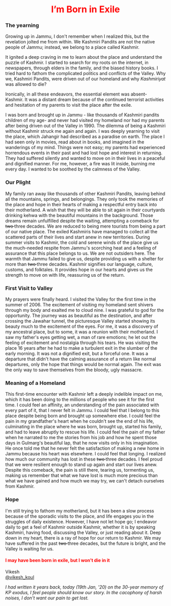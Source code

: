 #                  <center>  <span style="color:rgb(255,0,0)"> I’m Born in Exile </span> </center>

### The yearning

Growing up in Jammu, I don't remember when I realized this, but the revelation jolted me from within. We Kashmiri Pandits are not the native people of Jammu; instead, we belong to a place called Kashmir. 

It ignited a deep craving in me to learn about the place and understand the puzzle of Kashmir. I started to search for my roots on the internet, in newspapers, through elders in the family, and the biased history books. I tried hard to fathom the complicated politics and conflicts of the Valley. Why we, Kashmiri Pandits, were driven out of our homeland and why *Kashmiriyat* was allowed to die?

Ironically, in all these endeavors, the essential element was absent- Kashmir. It was a distant dream because of the continued terrorist activities and hesitation of my parents to visit the place after the exile. 

I was born and brought up in Jammu - like thousands of Kashmiri pandits children of my age- and never had visited my homeland nor had my parents after being driven out of the Valley in 1990. The dilemma of being a Kashmiri without Kashmir struck me again and again. I was deeply yearning to visit the place, which Jahangir had described as a paradise on earth. The place I had seen only in movies, read about in books, and imagined in the wanderings of my mind. Things were not easy; my parents had experienced horrendous events in their past and had lost hope and interest in returning. They had suffered silently and wanted to move on in their lives in a peaceful and dignified manner. For me, however, a fire was lit inside, burning me every day. I wanted to be soothed by the calmness of the Valley. 

### Our Plight
My family ran away like thousands of other Kashmiri Pandits, leaving behind all the mountains, springs, and belongings. They only took the memories of the place and hope in their hearts of making a respectful entry back into their motherland. A wish that they will be able to sit again in their courtyards drinking kehwa with the beautiful mountains in the background. Those dreams remain unfulfilled despite the waiting, attempting a comeback for <strike> two </strike> three decades. We are reduced to being mere tourists from being a part of our native place. The exiled Kashmiris have managed to collect all the scattered parts of their lives and start anew in new territories. During summer visits to Kashmir, the cold and serene winds of the place give us the much-needed respite from Jammu's scorching heat and a feeling of assurance that this place belongs to us. We are not outsiders here. The warmth that Jammu failed to give us, despite providing us with a shelter for more than <strike> two </strike> three decades. Kashmir signifies our language, culture, customs, and folktales. It provides hope in our hearts and gives us the strength to move on with life, reassuring us of the return. 

### First Visit to Valley
My prayers were finally heard. I visited the Valley for the first time in the summer of 2006. The excitement of visiting my homeland sent shivers through my body and exalted me to cloud nine. I was grateful to god for the opportunity. The journey was as beautiful as the destination, and after crossing the Jawahar tunnel, the picturesque Valley started showing its beauty much to the excitement of the eyes. For me, it was a discovery of my ancestral place, but to some, it was a reunion with their motherland. I saw my father's eyes getting wet, a man of rare emotions; he let out the feeling of excitement and nostalgia through his tears. He was visiting the place 16 years after he had to make a turbulent exit in the slumber of the early morning. It was not a dignified exit, but a forceful one. It was a departure that didn't have the calming assurance of a return like normal departures, only the hope that things would be normal again. The exit was the only way to save themselves from the bloody, ugly massacre. 



### Meaning of a Homeland 
This first-time encounter with Kashmir left a deeply indelible impact on me, which it has been doing to the millions of people who see it for the first time. I could feel an affinity, an understanding of the pain associated with every part of it, that I never felt in Jammu. I could feel that I belong to this place despite being born and brought up somewhere else. I could feel the pain in my grandfather's heart when he couldn't see the end of his life, culminating in the place where he was born, brought up, started his family, and had to leave abruptly to rescue his life. I could feel the pain of my father when he narrated to me the stories from his job and how he spent those days in Gulmarg's beautiful lap, that he now visits only in his imagination. He once told me that he never felt the satisfaction of making a new home in Jammu because his heart was elsewhere. I could feel that longing. I realized how much our community has lost in these <strike> two </strike> three decades. I feel proud that we were resilient enough to stand up again and start our lives anew. Despite this comeback, the pain is still there, tearing us, tormenting us, making us remember that what we have lost is much more precious than what we have gained and how much we may try, we can't detach ourselves from Kashmir. 

### Hope
I'm still trying to fathom my motherland, but it has been a slow process because of the sporadic visits to the place, and life engages you in the struggles of daily existence. However, I have not let hope go; I endeavor daily to get a feel of Kashmir outside Kashmir, whether it is by speaking Kashmiri, having food, discussing the Valley, or just reading about it. Deep down in my heart, there is a ray of hope for our return to Kashmir. We may have suffered in the past <strike> two </strike> three decades, but the future is bright, and the Valley is waiting for us. 

#### <span style="color:rgb(255,0,0)"> I may have been born in exile, but I won’t die in it </span>

Vikesh  
[@vikesh_koul](https://twitter.com/vikesh_koul)

*I had written it years back, today (19th Jan, '20) on the 30-year memory of KP exodus,  I feel people should know our story. In the cacophony of harsh noises, I don't want our pain to get lost.*

